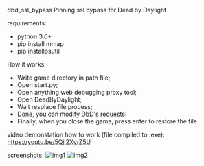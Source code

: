 dbd_ssl_bypass
Pinning ssl bypass for Dead by Daylight

requirements:
- python 3.6+
- pip install mmap
- pip installpsutil

How it works:
- Write game directory in path file;
- Open start.py;
- Open anything web debugging proxy tool;
- Open DeadByDaylight;
- Wait resplace file process;
- Done, you can modify DbD's requests!
- Finally, when you close the game, press enter to restore the file

video demonstation how to work (file compiled to .exe):
https://youtu.be/5Qji2XyrZ5U

screenshots:
![img1](https://i.imgur.com/GWhMrSK.png "1")
![img2](https://i.imgur.com/Jeabpku.png "2")
